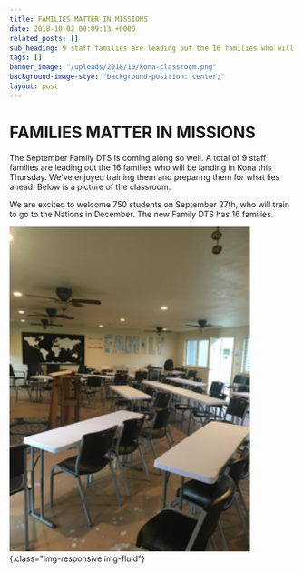 ```yaml
---
title: FAMILIES MATTER IN MISSIONS
date: 2018-10-02 09:09:13 +0000
related_posts: []
sub_heading: 9 staff families are leading out the 16 families who will be landing in Kona
tags: []
banner_image: "/uploads/2018/10/kona-classroom.png"
background-image-stye: "background-position: center;"
layout: post
---
```


# FAMILIES MATTER IN MISSIONS

The September Family DTS is coming along so well. A total of 9 staff families are leading out the 16 families who will be landing in Kona this Thursday. We've enjoyed training them and preparing them for what lies ahead. Below is a picture of the classroom.

We are excited to welcome 750 students on September 27th, who will train to go to the Nations in December. The new Family DTS has 16 families.

<!--break-->
![Kona classroom](/uploads/2018/10/kona-classroom.png){:class="img-responsive img-fluid"}